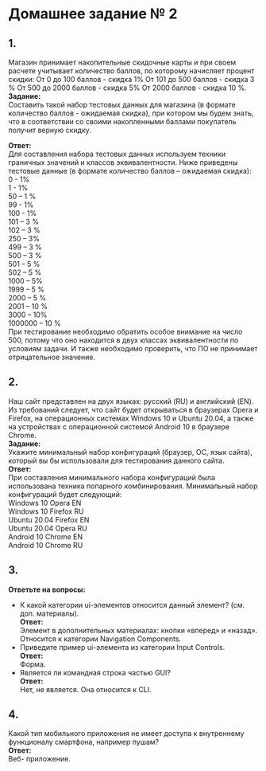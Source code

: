 # Домашнее задание № 2

## 1.  
Магазин принимает накопительные скидочные карты и при своем расчете учитывает количество баллов, по которому начисляет процент скидки: От 0 до 100 баллов - скидка 1% От 101 до 500 баллов - скидка 3 % От 500 до 2000 баллов - скидка 5% От 2000 баллов - скидка 10 %.  
**Задание:**  
Составить такой набор тестовых данных для магазина (в формате количество баллов - ожидаемая скидка), при котором мы будем знать, что в соответствии со своими накопленными баллами покупатель получит верную скидку. 
  
**Ответ:**  
Для составления набора тестовых данных используем техники граничных значений и классов эквивалентности. Ниже приведены тестовые данные (в формате количество баллов – ожидаемая скидка):  
 0 - 1%  
 1 - 1%  
50 – 1 %  
99 - 1%  
100 - 1%  
101 – 3 %  
102 – 3 %  
250 – 3%  
499 – 3 %  
500 – 3 %  
501 – 5 %  
502 – 5 %  
1000 – 5%  
1999 – 5 %  
2000 – 5 %  
2001 – 10 %  
3000 – 10%  
1000000 – 10 %  
При тестирование необходимо обратить особое внимание на число 500, потому что оно находится в двух классах эквивалентности по условиям задачи. И также необходимо проверить, что ПО не принимает отрицательное значение.  

## 2. 
Наш сайт представлен на двух языках: русский (RU) и английский (EN). Из требований следует, что сайт будет открываться в браузерах Opera и Firefox, на операционных системах Windows 10 и Ubuntu 20.04, а также на устройствах с операционной системой Android 10 в браузере Chrome.   
**Задание:**  
Укажите минимальный набор конфигураций (браузер, ОС, язык сайта), который вы бы использовали для тестирования данного сайта.  
**Ответ:**  
При составления минимального набора конфигураций была использована техника попарного комбинирования.  Минимальный набор конфигураций будет следующий:  
Windows 10 	Opera	EN  
Windows 10 	Firefox	RU  
Ubuntu 20.04	Firefox	EN  
Ubuntu 20.04	Opera	RU  
Android 10	Chrome	EN  
Android 10	Chrome	RU  
		
## 3.  
**Ответьте на вопросы:**  
 - К какой категории ui-элементов относится данный элемент? (см. доп. материалы).  
**Ответ:**  
Элемент в дополнительных материалах: кнопки «вперед» и «назад». Относится к категории Navigation Components.  
- Приведите пример  ui-элемента из категории Input Controls.  
**Ответ:**  
Форма.  
- Является ли командная строка частью GUI?  
**Ответ:**  
Нет, не является. Она относится к CLI.

## 4.  
Какой тип мобильного приложения не имеет доступа к внутреннему функционалу смартфона, например пушам?  
**Ответ:**  
Веб- приложение.

